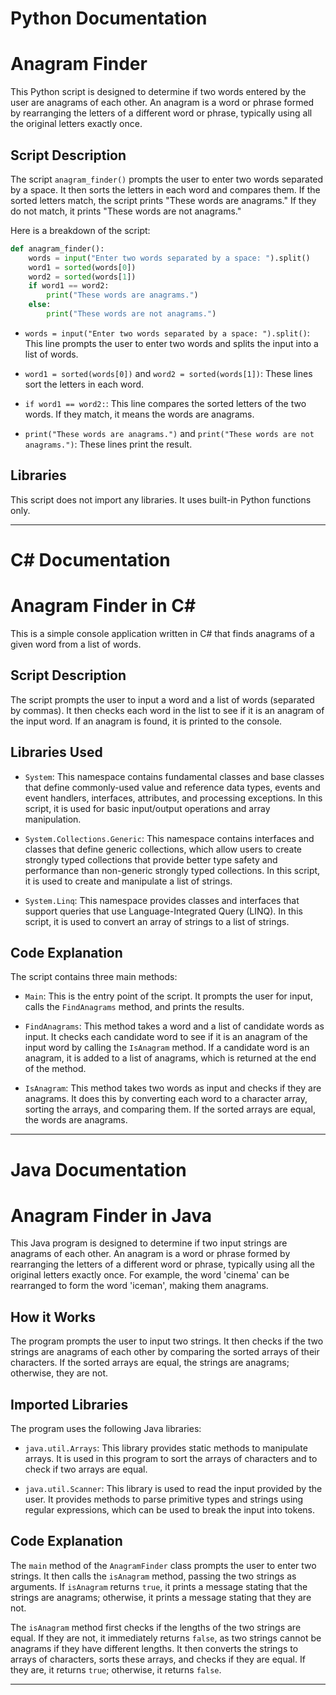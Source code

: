 # Python Documentation

# Anagram Finder

This Python script is designed to determine if two words entered by the user are anagrams of each other. An anagram is a word or phrase formed by rearranging the letters of a different word or phrase, typically using all the original letters exactly once.

## Script Description

The script `anagram_finder()` prompts the user to enter two words separated by a space. It then sorts the letters in each word and compares them. If the sorted letters match, the script prints "These words are anagrams." If they do not match, it prints "These words are not anagrams."

Here is a breakdown of the script:

```python
def anagram_finder():
    words = input("Enter two words separated by a space: ").split()
    word1 = sorted(words[0])
    word2 = sorted(words[1])
    if word1 == word2:
        print("These words are anagrams.")
    else:
        print("These words are not anagrams.")
```

- `words = input("Enter two words separated by a space: ").split()`: This line prompts the user to enter two words and splits the input into a list of words.

- `word1 = sorted(words[0])` and `word2 = sorted(words[1])`: These lines sort the letters in each word.

- `if word1 == word2:`: This line compares the sorted letters of the two words. If they match, it means the words are anagrams.

- `print("These words are anagrams.")` and `print("These words are not anagrams.")`: These lines print the result.

## Libraries

This script does not import any libraries. It uses built-in Python functions only.

---

# C# Documentation

# Anagram Finder in C#

This is a simple console application written in C# that finds anagrams of a given word from a list of words.

## Script Description

The script prompts the user to input a word and a list of words (separated by commas). It then checks each word in the list to see if it is an anagram of the input word. If an anagram is found, it is printed to the console.

## Libraries Used

- `System`: This namespace contains fundamental classes and base classes that define commonly-used value and reference data types, events and event handlers, interfaces, attributes, and processing exceptions. In this script, it is used for basic input/output operations and array manipulation.

- `System.Collections.Generic`: This namespace contains interfaces and classes that define generic collections, which allow users to create strongly typed collections that provide better type safety and performance than non-generic strongly typed collections. In this script, it is used to create and manipulate a list of strings.

- `System.Linq`: This namespace provides classes and interfaces that support queries that use Language-Integrated Query (LINQ). In this script, it is used to convert an array of strings to a list of strings.

## Code Explanation

The script contains three main methods:

- `Main`: This is the entry point of the script. It prompts the user for input, calls the `FindAnagrams` method, and prints the results.

- `FindAnagrams`: This method takes a word and a list of candidate words as input. It checks each candidate word to see if it is an anagram of the input word by calling the `IsAnagram` method. If a candidate word is an anagram, it is added to a list of anagrams, which is returned at the end of the method.

- `IsAnagram`: This method takes two words as input and checks if they are anagrams. It does this by converting each word to a character array, sorting the arrays, and comparing them. If the sorted arrays are equal, the words are anagrams.

---

# Java Documentation

# Anagram Finder in Java

This Java program is designed to determine if two input strings are anagrams of each other. An anagram is a word or phrase formed by rearranging the letters of a different word or phrase, typically using all the original letters exactly once. For example, the word 'cinema' can be rearranged to form the word 'iceman', making them anagrams.

## How it Works

The program prompts the user to input two strings. It then checks if the two strings are anagrams of each other by comparing the sorted arrays of their characters. If the sorted arrays are equal, the strings are anagrams; otherwise, they are not.

## Imported Libraries

The program uses the following Java libraries:

- `java.util.Arrays`: This library provides static methods to manipulate arrays. It is used in this program to sort the arrays of characters and to check if two arrays are equal.

- `java.util.Scanner`: This library is used to read the input provided by the user. It provides methods to parse primitive types and strings using regular expressions, which can be used to break the input into tokens.

## Code Explanation

The `main` method of the `AnagramFinder` class prompts the user to enter two strings. It then calls the `isAnagram` method, passing the two strings as arguments. If `isAnagram` returns `true`, it prints a message stating that the strings are anagrams; otherwise, it prints a message stating that they are not.

The `isAnagram` method first checks if the lengths of the two strings are equal. If they are not, it immediately returns `false`, as two strings cannot be anagrams if they have different lengths. It then converts the strings to arrays of characters, sorts these arrays, and checks if they are equal. If they are, it returns `true`; otherwise, it returns `false`.

---
